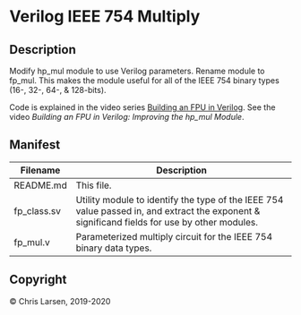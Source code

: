 # Verilog IEEE 754 Multiply

## Description

Modify hp_mul module to use Verilog parameters. Rename module to fp_mul. This makes the module useful for all of the IEEE 754 binary types (16-, 32-, 64-, & 128-bits).

Code is explained in the video series [Building an FPU in Verilog](https://www.youtube.com/watch?v=rYkVdJnVJFQ&list=PLlO9sSrh8HrwcDHAtwec1ycV-m50nfUVs).
See the video *Building an FPU in Verilog: Improving the hp_mul Module*.

## Manifest

|   Filename   |                        Description                        |
|--------------|-----------------------------------------------------------|
| README.md | This file. |
| fp_class.sv | Utility module to identify the type of the IEEE 754 value passed in, and extract the exponent & significand fields for use by other modules. |
| fp_mul.v  | Parameterized multiply circuit for the IEEE 754 binary data types. |

## Copyright

:copyright: Chris Larsen, 2019-2020
